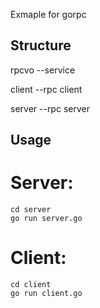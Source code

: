 Exmaple for gorpc


Structure
---------

rpcvo --service

client --rpc client

server --rpc server


Usage
---------

# Server:

    cd server
    go run server.go


# Client:

    cd client
    go run client.go
